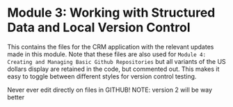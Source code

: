 # Module 3: Working with Structured Data and Local Version Control
This contains the files for the CRM application with the relevant updates
made in this module. Note that these files are also used for
`Module 4: Creating and Managing Basic Github Repositories` but all
variants of the US dollars display are retained in the code, but commented
out. This makes it easy to toggle between different styles for version
control testing.

Never ever edit directly on files in GITHUB!
NOTE: version 2 will be way better
